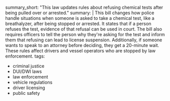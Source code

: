 summary_short: "This law updates rules about refusing chemical tests after being pulled over or arrested."
summary: |
  This bill changes how police handle situations when someone is asked to take a chemical test, like a breathalyzer, after being stopped or arrested. It states that if a person refuses the test, evidence of that refusal can be used in court. The bill also requires officers to tell the person why they're asking for the test and inform them that refusing can lead to license suspension. Additionally, if someone wants to speak to an attorney before deciding, they get a 20-minute wait. These rules affect drivers and vessel operators who are stopped by law enforcement.
tags:
  - criminal justice
  - DUI/DWI laws
  - law enforcement
  - vehicle regulations
  - driver licensing
  - public safety
